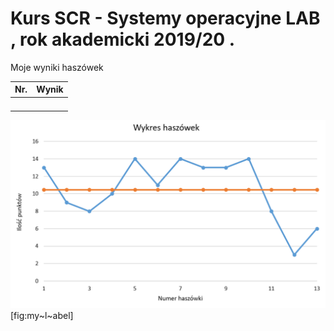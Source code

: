 # Kurs SCR - Systemy operacyjne LAB , rok akademicki 2019/20 .

Moje wyniki haszówek

|  Nr. | Wynik |
| :------------: | :------------: |
|    |  |
|   |   |
|    |   |
|    |   | 

![Zdjęcie projektu ](haszowki_wykres.PNG "fig:") [fig:my~l~abel]
